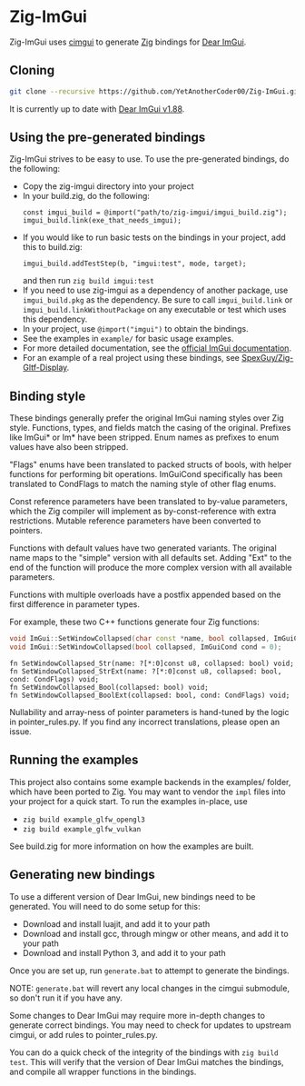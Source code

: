 # Zig-ImGui

Zig-ImGui uses [cimgui](https://github.com/cimgui/cimgui) to generate [Zig](https://github.com/ziglang/zig) bindings for [Dear ImGui](https://github.com/ocornut/imgui).

## Cloning

```bash
git clone --recursive https://github.com/YetAnotherCoder00/Zig-ImGui.git
```

It is currently up to date with [Dear ImGui v1.88](https://github.com/ocornut/imgui/tree/v1.88).

## Using the pre-generated bindings

Zig-ImGui strives to be easy to use.  To use the pre-generated bindings, do the following:

- Copy the zig-imgui directory into your project
- In your build.zig, do the following:
    ```zig
    const imgui_build = @import("path/to/zig-imgui/imgui_build.zig");
    imgui_build.link(exe_that_needs_imgui);
    ```
- If you would like to run basic tests on the bindings in your project, add this to build.zig:
    ```zig
    imgui_build.addTestStep(b, "imgui:test", mode, target);
    ```
    and then run `zig build imgui:test`
- If you need to use zig-imgui as a dependency of another package, use `imgui_build.pkg` as the dependency.  Be sure to call `imgui_build.link` or `imgui_build.linkWithoutPackage` on any executable or test which uses this dependency.
- In your project, use `@import("imgui")` to obtain the bindings.
- See the examples in `example/` for basic usage examples.
- For more detailed documentation, see the [official ImGui documentation](https://github.com/ocornut/imgui/tree/v1.88/docs).
- For an example of a real project using these bindings, see [SpexGuy/Zig-Gltf-Display](https://github.com/SpexGuy/Zig-Gltf-Display).

## Binding style

These bindings generally prefer the original ImGui naming styles over Zig style.  Functions, types, and fields match the casing of the original.  Prefixes like ImGui* or Im* have been stripped.  Enum names as prefixes to enum values have also been stripped.

"Flags" enums have been translated to packed structs of bools, with helper functions for performing bit operations.  ImGuiCond specifically has been translated to CondFlags to match the naming style of other flag enums.

Const reference parameters have been translated to by-value parameters, which the Zig compiler will implement as by-const-reference with extra restrictions.  Mutable reference parameters have been converted to pointers.

Functions with default values have two generated variants.  The original name maps to the "simple" version with all defaults set.  Adding "Ext" to the end of the function will produce the more complex version with all available parameters.

Functions with multiple overloads have a postfix appended based on the first difference in parameter types.

For example, these two C++ functions generate four Zig functions:
```c++
void ImGui::SetWindowCollapsed(char const *name, bool collapsed, ImGuiCond cond = 0);
void ImGui::SetWindowCollapsed(bool collapsed, ImGuiCond cond = 0);
```
```zig
fn SetWindowCollapsed_Str(name: ?[*:0]const u8, collapsed: bool) void;
fn SetWindowCollapsed_StrExt(name: ?[*:0]const u8, collapsed: bool, cond: CondFlags) void;
fn SetWindowCollapsed_Bool(collapsed: bool) void;
fn SetWindowCollapsed_BoolExt(collapsed: bool, cond: CondFlags) void;
```

Nullability and array-ness of pointer parameters is hand-tuned by the logic in pointer_rules.py.  If you find any incorrect translations, please open an issue.

## Running the examples

This project also contains some example backends in the examples/ folder, which have been ported to Zig. You may want to vendor the `impl` files into your project for a quick start. To run the examples in-place, use
- `zig build example_glfw_opengl3`
- `zig build example_glfw_vulkan`

See build.zig for more information on how the examples are built.

## Generating new bindings

To use a different version of Dear ImGui, new bindings need to be generated.
You will need to do some setup for this:

- Download and install luajit, and add it to your path
- Download and install gcc, through mingw or other means, and add it to your path
- Download and install Python 3, and add it to your path

Once you are set up, run `generate.bat` to attempt to generate the bindings.

NOTE: `generate.bat` will revert any local changes in the cimgui submodule, so don't run it if you have any.

Some changes to Dear ImGui may require more in-depth changes to generate correct bindings.
You may need to check for updates to upstream cimgui, or add rules to pointer_rules.py.

You can do a quick check of the integrity of the bindings with `zig build test`.  This will verify that the version of Dear ImGui matches the bindings, and compile all wrapper functions in the bindings.
